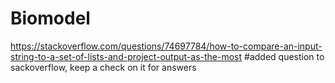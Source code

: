 # Biomodel
https://stackoverflow.com/questions/74697784/how-to-compare-an-input-string-to-a-set-of-lists-and-project-output-as-the-most #added question to sackoverflow, keep a check on it for answers

